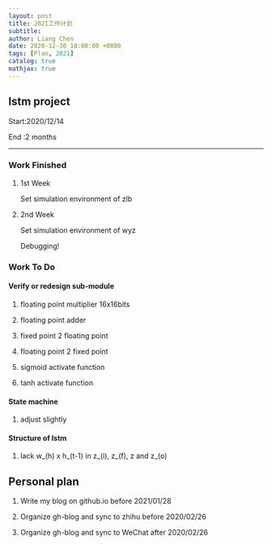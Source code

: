 ```yaml
---
layout: post
title: 2021工作计划
subtitle:
author: Liang Chen
date: 2020-12-30 18:00:00 +0800
tags: [Plan, 2021]
catalog: true
mathjax: true
---
```


<head>
    <script src="https://cdn.mathjax.org/mathjax/latest/MathJax.js?config=TeX-AMS-MML_HTMLorMML" type="text/javascript"></script>
    <script type="text/x-mathjax-config">
        MathJax.Hub.Config({
            tex2jax: {
            skipTags: ['script', 'noscript', 'style', 'textarea', 'pre'],
            inlineMath: [['$','$']]
            }
        });
    </script>
</head>

## lstm project

Start:2020/12/14

End  :2 months

---------------------

### Work Finished

1. 1st Week

    Set simulation environment of zlb

2. 2nd Week

    Set simulation environment of wyz

    Debugging!

### Work To Do

#### Verify or redesign sub-module 

1. floating point multiplier 16x16bits

2. floating point adder

3. fixed point 2 floating point

4. floating point 2 fixed point

5. sigmoid activate function

6. tanh activate function

#### State machine

1. adjust slightly


#### Structure of lstm

1. lack w_(h) x h_(t-1) in z_(i), z_(f), z and z_(o)

## Personal plan

1. Write my blog on github.io before 2021/01/28 

2. Organize gh-blog and sync to zhihu before 2020/02/26

3. Organize gh-blog and sync to WeChat after 2020/02/26

